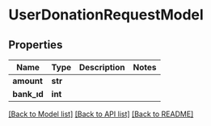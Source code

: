 # UserDonationRequestModel

## Properties
Name | Type | Description | Notes
------------ | ------------- | ------------- | -------------
**amount** | **str** |  | 
**bank_ıd** | **int** |  | 

[[Back to Model list]](../README.md#documentation-for-models) [[Back to API list]](../README.md#documentation-for-api-endpoints) [[Back to README]](../README.md)

